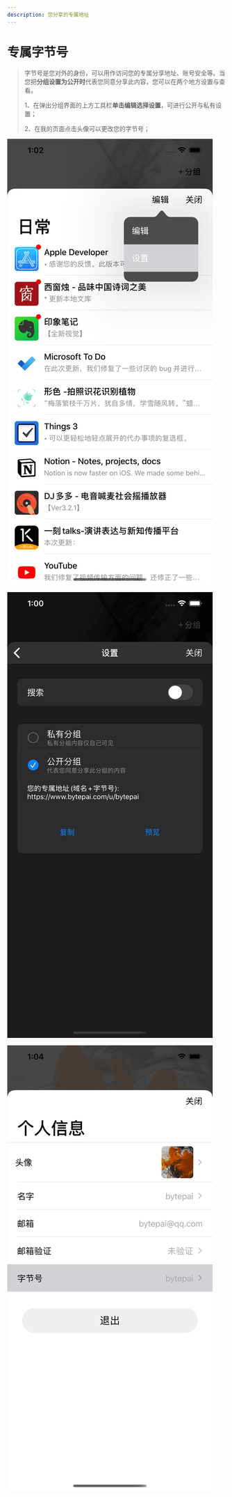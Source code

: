 ```yaml
---
description: 您分享的专属地址
---
```


# 专属字节号

> 字节号是您对外的身份，可以用作访问您的专属分享地址、账号安全等。当您把**分组设置为公开时**代表您同意分享此内容，您可以在两个地方设置与查看。
>
> 1、在弹出分组界面的上方工具栏**单击编辑选择设置**，可进行公开与私有设置；
>
> 2、在我的页面点击头像可以更改您的字节号；

![](../.gitbook/assets/simulator-screen-shot-iphone-11-pro-max-2020-05-03-at-13.02.04.png)

![](../.gitbook/assets/simulator-screen-shot-iphone-11-pro-max-2020-05-03-at-13.00.41.png)

![](../.gitbook/assets/simulator-screen-shot-iphone-11-pro-max-2020-05-03-at-13.04.19.png)

